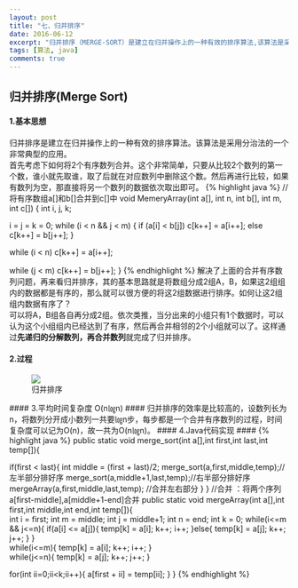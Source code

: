 ```yaml
---
layout: post
title: "七、归并排序"
date: 2016-06-12
excerpt: "归并排序（MERGE-SORT）是建立在归并操作上的一种有效的排序算法,该算法是采用分治法（Divide and Conquer）的一个非常典型的应用。将已有序的子序列合并，得到完全有序的序列；即先使每个子序列有序，再使子序列段间有序。若将两个有序表合并成一个有序表，称为二路归并。"
tags: [算法, java]
comments: true
---
```

## 归并排序(Merge Sort) ##
#### 1.基本思想 ####
归并排序是建立在归并操作上的一种有效的排序算法。该算法是采用分治法的一个非常典型的应用。  
首先考虑下如何将2个有序数列合并。这个非常简单，只要从比较2个数列的第一个数，谁小就先取谁，取了后就在对应数列中删除这个数。然后再进行比较，如果有数列为空，那直接将另一个数列的数据依次取出即可。
{% highlight java %}
//将有序数组a[]和b[]合并到c[]中
void MemeryArray(int a[], int n, int b[], int m, int c[])
{
 int i, j, k;

 i = j = k = 0;
 while (i < n && j < m)
 {
     if (a[i] < b[j])
         c[k++] = a[i++];
     else
         c[k++] = b[j++]; 
 }

 while (i < n)
     c[k++] = a[i++];

 while (j < m)
     c[k++] = b[j++];
}
{% endhighlight %}
解决了上面的合并有序数列问题，再来看归并排序，其的基本思路就是将数组分成2组A，B，如果这2组组内的数据都是有序的，那么就可以很方便的将这2组数据进行排序。如何让这2组组内数据有序了？  
可以将A，B组各自再分成2组。依次类推，当分出来的小组只有1个数据时，可以认为这个小组组内已经达到了有序，然后再合并相邻的2个小组就可以了。这样通过**先递归的分解数列，再合并数列**就完成了归并排序。
#### 2.过程 ####
<figure>
	<a href="https://raw.githubusercontent.com/ShadoFung/ShadoFung.GitHub.io/master/_posts/images/sorting_algorithm/merge_sort_1.png"><img src="https://raw.githubusercontent.com/ShadoFung/ShadoFung.GitHub.io/master/_posts/images/sorting_algorithm/merge_sort_1.png"></a>
	<figcaption>归并排序</figcaption>
</figure>
#### 3.平均时间复杂度 O(n㏒n) ####
归并排序的效率是比较高的，设数列长为n，将数列分开成小数列一共要㏒n步，每步都是一个合并有序数列的过程，时间复杂度可以记为O(n)，故一共为O(n㏒n)。
#### 4.Java代码实现 ####
{% highlight java %}
public static void merge_sort(int a[],int first,int last,int temp[]){

  if(first < last){
      int middle = (first + last)/2;
      merge_sort(a,first,middle,temp);//左半部分排好序
      merge_sort(a,middle+1,last,temp);//右半部分排好序
      mergeArray(a,first,middle,last,temp); //合并左右部分
  }
}
//合并 ：将两个序列a[first-middle],a[middle+1-end]合并
public static void mergeArray(int a[],int first,int middle,int end,int temp[]){     
  int i = first;
  int m = middle;
  int j = middle+1;
  int n = end;
  int k = 0; 
  while(i<=m && j<=n){
      if(a[i] <= a[j]){
          temp[k] = a[i];
          k++;
          i++;
      }else{
          temp[k] = a[j];
          k++;
          j++;
      }
  }     
  while(i<=m){
      temp[k] = a[i];
      k++;
      i++;
  }     
  while(j<=n){
      temp[k] = a[j];
      k++;
      j++; 
  }

  for(int ii=0;ii<k;ii++){
      a[first + ii] = temp[ii];
  }
}
{% endhighlight %}